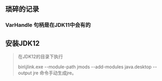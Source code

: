 

## 琐碎的记录

 ### VarHandle 句柄是在JDK11中会有的

##  安装JDK12

> 在JDK12的目录下执行
>
>  bin\jlink.exe --module-path jmods --add-modules java.desktop --output jre 命令手动生成jre。